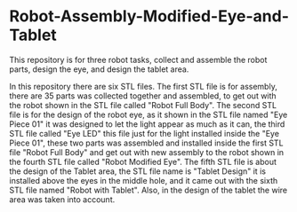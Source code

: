 # Robot-Assembly-Modified-Eye-and-Tablet
This repository is for three robot tasks, collect and assemble the robot parts, design the eye, and design the tablet area.

In this repository there are six STL files. The first STL file is for assembly, there are 35 parts was collected together and assembled,
to get out with the robot shown in the STL file called "Robot Full Body". The second STL file is for the design of the robot eye, as it 
shown in the STL file named "Eye Piece 01" it was designed to let the light appear as much as it can, the third STL file called "Eye LED" 
this file just for the light installed inside the "Eye Piece 01", these two parts was assembled and installed inside the first STL file 
"Robot Full Body" and get out with new assembly to the robot shown in the fourth STL file called "Robot Modified Eye". The fifth STL file 
is about the design of the Tablet area, the STL file name is "Tablet Design" it is installed above the eyes in the middle hole, and it 
came out with the sixth STL file named "Robot with Tablet". Also, in the design of the tablet the wire area was taken into account.
